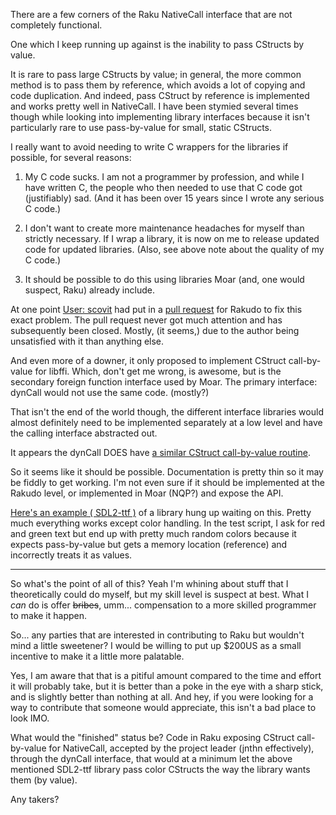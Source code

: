 There are a few corners of the Raku NativeCall interface that are not completely
functional.

One which I keep running up against is the inability to pass CStructs by value.

It is rare to pass large CStructs by value; in general, the more common method
is to pass them by reference, which avoids a lot of copying and code
duplication. And indeed, pass CStruct by reference is implemented and works
pretty well in NativeCall. I have been stymied several times though while
looking into implementing library interfaces because it isn't particularly rare
to use pass-by-value for small, static CStructs.

I really want to avoid needing to write C wrappers for the libraries if
possible, for several reasons:

1. My C code sucks. I am not  a programmer by profession, and while I have written C, the people who then needed to use that C code got (justifiably) sad. (And it has been over 15 years since I wrote any serious C code.)

2. I don't want to create more maintenance headaches for myself than strictly
necessary. If I wrap a library, it is now on me to release updated code for
updated libraries. (Also, see above note about the quality of my C code.)

3. It should be possible to do this using libraries Moar (and, one would suspect, Raku) already include.

At one point [User: scovit](http://github.com/scovit) had put in a [pull
request](https://github.com/rakudo/rakudo/pull/2648) for Rakudo to fix this
exact problem. The pull request never got much attention and has subsequently
been closed. Mostly, (it seems,) due to the author being unsatisfied with it than anything else.

And even more of a downer, it only proposed to implement CStruct call-by-value
for libffi. Which, don't get me wrong, is awesome, but is the secondary foreign
function interface used by Moar. The primary interface: dynCall would not use the
same code. (mostly?)

That isn't the end of the world though, the different interface libraries would
almost definitely need to be implemented separately at a low level and have the
calling interface abstracted out.

It appears the dynCall DOES have [a similar CStruct call-by-value routine](https://github.com/MoarVM/dyncall/blob/463573e7aa6ef3a9c361106463fad07c41861af3/dyncall/dyncall_api.c#L150).

So it seems like it should be possible. Documentation is pretty thin so it may
be fiddly to get working. I'm not even sure if it should be implemented at the
Rakudo level, or implemented in Moar (NQP?) and expose the API.

[Here's an example ( SDL2-ttf )](https://github.com/thundergnat/SDL2-ttf) of a library hung up
waiting on this. Pretty much everything works except color handling. In the test script,
I ask for red and green text but end up with pretty much random colors because it
expects pass-by-value but gets a memory location (reference) and incorrectly treats it as
values.

  * * * *

So what's the point of all of this? Yeah I'm whining about stuff that I theoretically
could do myself, but my skill level is suspect at best. What I <em>can</em> do is offer <strike>bribes</strike>, umm...  compensation to a more skilled programmer to make it happen.

So... any parties that are interested in contributing to Raku but wouldn't mind
a little sweetener? I would be willing to put up $200US as a small incentive to
make it a little more palatable.

Yes, I am aware that that is a pitiful amount compared to the time and effort
it will probably take, but it is better than a poke in the eye with a sharp
stick, and is slightly better than nothing at all. And hey, if you were looking
for a way to contribute that someone would appreciate, this isn't a bad place to
look IMO.

What would the "finished" status be? Code in Raku exposing CStruct call-by-value
for NativeCall, accepted by the project leader (jnthn effectively), through the
dynCall interface, that would at a minimum let the above mentioned SDL2-ttf
library pass color CStructs the way the library wants them (by value).

Any takers?

